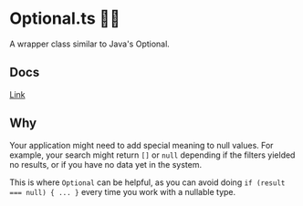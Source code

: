 # Optional.ts 🤷‍♂️

A wrapper class similar to Java's Optional.

## Docs
[Link](/docs/modules/_index_.html)

## Why

Your application might need to add special meaning to null values.
For example, your search might return `[]` or `null` depending if the
filters yielded no results, or if you have no data yet in the system.

This is where `Optional` can be helpful, as you can avoid doing 
`if (result === null) { ... }` every time you work with a nullable type.
 